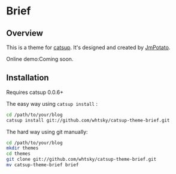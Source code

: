 Brief
==================

Overview
--------------

This is a theme for [catsup](https://github.com/whtsky/catsup).
It's designed and created by [JmPotato](https://github.com/JmPotato).

Online demo:Coming soon.

Installation
--------------

Requires catsup 0.0.6+

The easy way using `catsup install` :
```bash
cd /path/to/your/blog
catsup install git://github.com/whtsky/catsup-theme-brief.git
```

The hard way using git manually:
```bash
cd /path/to/your/blog
mkdir themes
cd themes
git clone git://github.com/whtsky/catsup-theme-brief.git
mv catsup-theme-brief brief
```